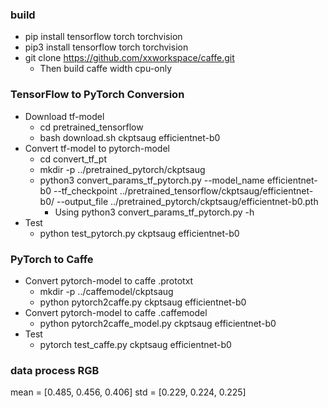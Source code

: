 ### build
  * pip install tensorflow torch torchvision
  * pip3 install tensorflow torch torchvision
  * git clone https://github.com/xxworkspace/caffe.git
    * Then build caffe width cpu-only

### TensorFlow to PyTorch Conversion
  * Download tf-model
    * cd pretrained_tensorflow
    * bash download.sh ckptsaug efficientnet-b0
  * Convert tf-model to pytorch-model
    * cd convert_tf_pt
    * mkdir -p ../pretrained_pytorch/ckptsaug
    * python3 convert_params_tf_pytorch.py --model_name efficientnet-b0 --tf_checkpoint ../pretrained_tensorflow/ckptsaug/efficientnet-b0/ --output_file ../pretrained_pytorch/ckptsaug/efficientnet-b0.pth
      * Using python3 convert_params_tf_pytorch.py -h
  * Test
    * python test_pytorch.py ckptsaug efficientnet-b0

### PyTorch to Caffe
  * Convert pytorch-model to caffe .prototxt
    * mkdir -p ../caffemodel/ckptsaug
    * python pytorch2caffe.py ckptsaug efficientnet-b0
  * Convert pytorch-model to caffe .caffemodel
    * python pytorch2caffe_model.py ckptsaug efficientnet-b0
  * Test
    * pytorch test_caffe.py ckptsaug efficientnet-b0

### data process RGB
mean = [0.485, 0.456, 0.406]
std = [0.229, 0.224, 0.225]

